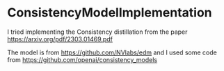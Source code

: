 # ConsistencyModelImplementation

I tried implementing the Consistency distillation from the paper https://arxiv.org/pdf/2303.01469.pdf

The model is from https://github.com/NVlabs/edm and I used some code from https://github.com/openai/consistency_models
